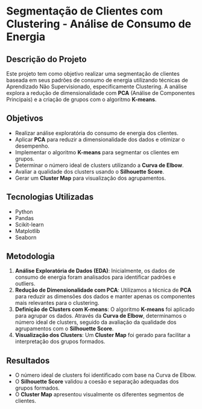 # Segmentação de Clientes com Clustering - Análise de Consumo de Energia

## Descrição do Projeto

Este projeto tem como objetivo realizar uma segmentação de clientes baseada em seus padrões de consumo de energia utilizando técnicas de Aprendizado Não Supervisionado, especificamente Clustering. A análise explora a redução de dimensionalidade com **PCA** (Análise de Componentes Principais) e a criação de grupos com o algoritmo **K-means**.

## Objetivos
- Realizar análise exploratória do consumo de energia dos clientes.
- Aplicar **PCA** para reduzir a dimensionalidade dos dados e otimizar o desempenho.
- Implementar o algoritmo **K-means** para segmentar os clientes em grupos.
- Determinar o número ideal de clusters utilizando a **Curva de Elbow**.
- Avaliar a qualidade dos clusters usando o **Silhouette Score**.
- Gerar um **Cluster Map** para visualização dos agrupamentos.

## Tecnologias Utilizadas
- Python
- Pandas
- Scikit-learn
- Matplotlib
- Seaborn

## Metodologia

1. **Análise Exploratória de Dados (EDA)**: Inicialmente, os dados de consumo de energia foram analisados para identificar padrões e outliers.
2. **Redução de Dimensionalidade com PCA**: Utilizamos a técnica de **PCA** para reduzir as dimensões dos dados e manter apenas os componentes mais relevantes para o clustering.
3. **Definição de Clusters com K-means**: O algoritmo **K-means** foi aplicado para agrupar os dados. Através da **Curva de Elbow**, determinamos o número ideal de clusters, seguido da avaliação da qualidade dos agrupamentos com o **Silhouette Score**.
4. **Visualização dos Clusters**: Um **Cluster Map** foi gerado para facilitar a interpretação dos grupos formados.

## Resultados

- O número ideal de clusters foi identificado com base na Curva de Elbow.
- O **Silhouette Score** validou a coesão e separação adequadas dos grupos formados.
- O **Cluster Map** apresentou visualmente os diferentes segmentos de clientes.
